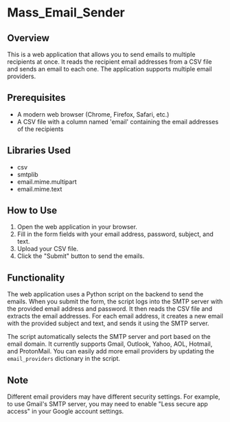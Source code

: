 # Mass_Email_Sender
## Overview
This is a web application that allows you to send emails to multiple recipients at once. It reads the recipient email addresses from a CSV file and sends an email to each one. The application supports multiple email providers.

## Prerequisites
- A modern web browser (Chrome, Firefox, Safari, etc.)
- A CSV file with a column named 'email' containing the email addresses of the recipients

## Libraries Used
- csv
- smtplib
- email.mime.multipart
- email.mime.text

## How to Use
1. Open the web application in your browser.
2. Fill in the form fields with your email address, password, subject, and text.
3. Upload your CSV file.
4. Click the "Submit" button to send the emails.

## Functionality
The web application uses a Python script on the backend to send the emails. When you submit the form, the script logs into the SMTP server with the provided email address and password. It then reads the CSV file and extracts the email addresses. For each email address, it creates a new email with the provided subject and text, and sends it using the SMTP server.

The script automatically selects the SMTP server and port based on the email domain. It currently supports Gmail, Outlook, Yahoo, AOL, Hotmail, and ProtonMail. You can easily add more email providers by updating the `email_providers` dictionary in the script.

## Note
Different email providers may have different security settings. For example, to use Gmail's SMTP server, you may need to enable "Less secure app access" in your Google account settings.

